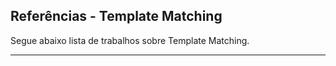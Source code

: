 ## Referências -  Template Matching ##


Segue abaixo lista de trabalhos sobre Template Matching.


---
